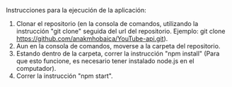 Instrucciones para la ejecución de la aplicación:

1. Clonar el repositorio (en la consola de comandos, utilizando la instrucción "git clone" seguida del url del repositorio. Ejemplo: git clone https://github.com/anakmhobaica/YouTube-api.git).
2. Aun en la consola de comandos, moverse a la carpeta del repositorio.
3. Estando dentro de la carpeta, correr la instrucción "npm install" (Para que esto funcione, es necesario tener instalado node.js en el computador).
4. Correr la instrucción "npm start".
